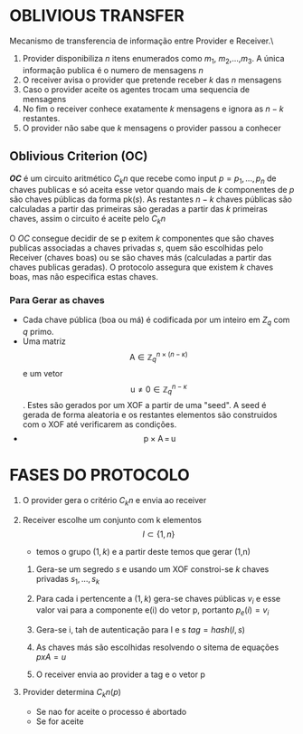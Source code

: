 # OBLIVIOUS TRANSFER

Mecanismo de transferencia de informação entre Provider e Receiver.\

1. Provider disponibiliza $n$ itens enumerados como $m_1$, $m_2$,...,$m_3$. A única informação publica é o numero de mensagens $n$
2. O receiver avisa o provider que pretende receber $k$ das $n$ mensagens
3. Caso o provider aceite os agentes trocam uma sequencia de mensagens
4. No fim o receiver conhece exatamente $k$ mensagens e ignora as $n-k$ restantes.
5. O provider não sabe que $k$ mensagens o provider passou a conhecer


## Oblivious Criterion (OC)

**$OC$** é um circuito aritmético $C_kn$ que recebe como input $p = {p_1,...,p_n}$ de chaves publicas e só aceita esse vetor quando mais de $k$ componentes de $p$ são chaves públicas da forma pk$(s)$.
As restantes $n-k$ chaves públicas são calculadas a partir das primeiras são geradas a partir das $k$ primeiras chaves, assim o circuito é aceite pelo $C_kn$

O $OC$ consegue decidir de se p exitem $k$ componentes que são chaves publicas associadas a chaves privadas $s$, quem são escolhidas pelo Receiver (chaves boas) ou se são chaves más (calculadas a partir das chaves publicas geradas). O protocolo assegura que existem $k$ chaves boas, mas não especifica estas chaves.


### Para Gerar as chaves

- Cada chave pública (boa ou má) é codificada por um inteiro em $Z_q$ com $q$ primo.
- Uma matriz $$\,\mathsf{A} \in \mathbb{Z}_q^{n\times(n-\kappa)}\,$$ e um vetor $$\,\mathsf{u}\neq 0\in \mathbb{Z}_q^{n-\kappa}\,$$. Estes são gerados por um XOF a partir de uma "seed". A seed é gerada de forma aleatoria e os restantes elementos são construidos com o XOF até verificarem as condições.
- $$\;\mathsf{p} \times \mathsf{A}\,=\,\mathsf{u}$$ 


# FASES DO PROTOCOLO

1. O provider gera o critério $C_kn$ e envia ao receiver

2. Receiver escolhe um conjunto com k elementos $$\,I \subset \{1,n\}\,$$
    - temos o grupo $(1,k)$ e a partir deste temos que gerar (1,n)
    1. Gera-se um segredo $s$ e usando um XOF constroi-se $k$ chaves privadas $s_1,...,s_k$
    2. Para cada i pertencente a $(1,k)$ gera-se chaves públicas $v_i$ e esse valor vai para a componente e(i) do vetor p, portanto $p_e(i) = v_i$
    3. Gera-se i, tah de autenticação para I e s $tag = hash(I,s)$

    4. As chaves más são escolhidas resolvendo o sitema de equações $pxA = u$

    5. O receiver envia ao provider a tag e o vetor p


3. Provider determina $C_kn(p)$
    - Se nao for aceite o processo é abortado
    - Se for aceite